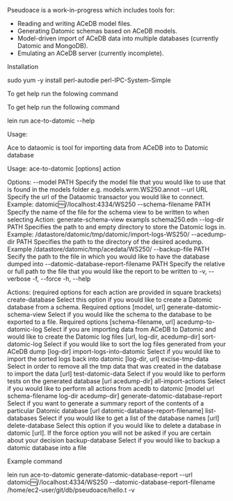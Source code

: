 Pseudoace is a work-in-progress which includes tools for:

- Reading and writing ACeDB model files.
- Generating Datomic schemas based on ACeDB models.
- Model-driven import of ACeDB data into multiple databases (currently Datomic and MongoDB).
- Emulating an ACeDB server (currently incomplete).

Installation

sudo yum -y install perl-autodie perl-IPC-System-Simple

To get help run the folowing command


To get help run the following command

lein run ace-to-datomic --help


Usage:

Ace to dataomic is tool for importing data from ACeDB into to Datomic database

Usage: ace-to-datomic [options] action

Options:
      --model PATH                             Specify the model file that you would like to use that is found in the models folder e.g. models.wrm.WS250.annot
      --url URL                                Specify the url of the Dataomic transactor you would like to connect. Example: datomic:free://localhost:4334/WS250
      --schema-filename PATH                   Specify the name of the file for the schema view to be written to when selecting Action: generate-schema-view exampls schema250.edn
      --log-dir PATH                           Specifies the path to and empty directory to store the Datomic logs in. Example: /datastore/datomic/tmp/datomic/import-logs-WS250/
      --acedump-dir PATH                       Specifies the path to the directory of the desired acedump. Example /datastore/datomic/tmp/acedata/WS250/
      --backup-file PATH                       Secify the path to the file in which you would like to have the database dumped into
      --datomic-database-report-filename PATH  Specify the relative or full path to the file that you would like the report to be written to
  -v, --verbose
  -f, --force
  -h, --help

Actions: (required options for each action are provided in square brackets)
  create-database                      Select this option if you would like to create a Datomic database from a schema. Required options [model, url]
  generate-datomic-schema-view         Select if you would like the schema to the database to be exported to a file. Required options [schema-filename, url]
  acedump-to-datomic-log               Select if you are importing data from ACeDB to Datomic and would like to create the Datomic log files [url, log-dir, acedump-dir]
  sort-datomic-log                     Select if you would like to sort the log files generated from your ACeDB dump [log-dir]
  import-logs-into-datomic             Select if you would like to import the sorted logs back into datomic [log-dir, url]
  excise-tmp-data                      Select in order to remove all the tmp data that was created in the database to import the data [url]
  test-datomic-data                    Select if you would like to perform tests on the generated database [url acedump-dir]
  all-import-actions                   Select if you would like to perform all actions from acedb to datomic [model url schema-filename log-dir acedump-dir]
  generate-datomic-database-report     Select if you want to generate a summary report of the contents of a particular Datomic database [url datomic-database-report-filename]
  list-databases                       Select if you would like to get a list of the database names [url]
  delete-database                      Select this option if you would like to delete a database in datomic [url]. If the force option you will not be asked if you are certain about your decision
  backup-database                      Select if you would like to backup a datomic database into a file


Example command

lein run ace-to-datomic generate-datomic-database-report --url datomic:free://localhost:4334/WS250 --datomic-database-report-filename /home/ec2-user/git/db/pseudoace/hello.t -v

